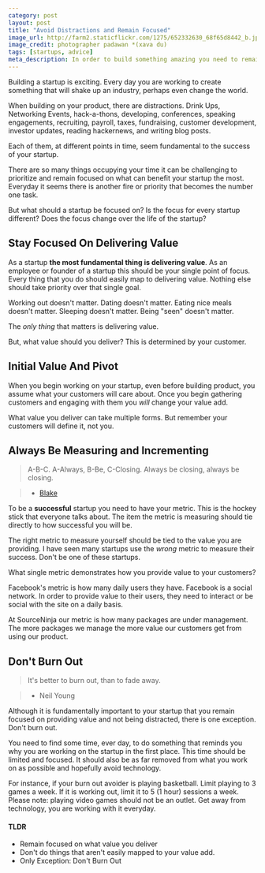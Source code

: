 ```yaml
---
category: post
layout: post
title: "Avoid Distractions and Remain Focused"
image_url: http://farm2.staticflickr.com/1275/652332630_68f65d8442_b.jpg
image_credit: photographer padawan *(xava du)
tags: [startups, advice]
meta_description: In order to build something amazing you need to remain focused on builidng that thing. Let nothing else distract you.
---
```


Building a startup is exciting. Every day you are working to create something that will shake up an industry, perhaps even change the world.

When building on your product, there are distractions. Drink Ups, Networking Events, hack-a-thons, developing, conferences, speaking engagements, recruiting, payroll, taxes, fundraising, customer development, investor updates, reading hackernews, and writing blog posts.

Each of them, at different points in time, seem fundamental to the success of your startup.

There are so many things occupying your time it can be challenging to prioritize and remain focused on what can benefit your startup the most. Everyday it seems there is another fire or priority that becomes the number one task.

But what should a startup be focused on? Is the focus for every startup different? Does the focus change over the life of the startup?

## Stay Focused On Delivering Value
As a startup __the most fundamental thing is delivering value__. As an employee or founder of a startup this should be your single point of focus. Every thing that you do should easily map to delivering value. Nothing else should take priority over that single goal.

Working out doesn't matter. Dating doesn't matter. Eating nice meals doesn't matter. Sleeping doesn't matter. Being "seen" doesn't matter.

The _only thing_ that matters is delivering value.

But, what value should you deliver? This is determined by your customer.

## Initial Value And Pivot
When you begin working on your startup, even before building product, you assume what your customers will care about. Once you begin gathering customers and engaging with them you _will_ change your value add.

What value you deliver can take multiple forms. But remember your customers will define it, not you.

## Always Be Measuring and Incrementing

> A-B-C. A-Always, B-Be, C-Closing. Always be closing, always be closing.   

> * [Blake](http://www.youtube.com/watch?v=w7y6EOGY87U)

To be a __successful__ startup you need to have your metric. This is the hockey stick that everyone talks about. The item the metric is measuring should tie directly to how successful you will be.

The right metric to measure yourself should be tied to the value you are providing. I have seen many startups use the _wrong_ metric to measure their success. Don't be one of these startups.

What single metric demonstrates how you provide value to your customers?

Facebook's metric is how many daily users they have. Facebook is a social network. In order to provide value to their users, they need to interact or be social with the site on a daily basis.

At SourceNinja our metric is how many packages are under management. The more packages we manage the more value our customers get from using our product.

## Don't Burn Out
> It's better to burn out, than to fade away.

> * Neil Young

Although it is fundamentally important to your startup that you remain focused on providing value and not being distracted, there is one exception. Don't burn out.

You need to find some time, ever day, to do something that reminds you why you are working on the startup in the first place. This time should be limited and focused. It should also be as far removed from what you work on as possible and hopefully avoid technology.

For instance, if your burn out avoider is playing basketball. Limit playing to 3 games a week. If it is working out, limit it to 5 (1 hour) sessions a week. Please note: playing video games should not be an outlet. Get away from technology, you are working with it everyday.

#### TLDR

* Remain focused on what value you deliver
* Don't do things that aren't easily mapped to your value add.
* Only Exception: Don't Burn Out
